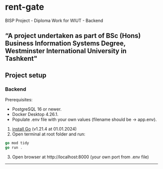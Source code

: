 # rent-gate

BISP Project - Diploma Work for WIUT - Backend

## “A project undertaken as part of BSc (Hons) Business Information Systems Degree, Westminster International University in Tashkent"

## Project setup

### Backend

Prerequisites:

- PostgreSQL 16 or newer.
- Docker Desktop 4.26.1.
- Populate .env file with your own values (filename should be -> app.env).

1. [install Go](https://go.dev/) (v1.21.4 at 01.01.2024)
2. Open terminal at root folder and run:

```go
go mod tidy
go run .
```

3. Open browser at http://localhost:8000 (your own port from .env file)

---

<!-- ### Frontend

1. [install Node.js](https://nodejs.org/en/) LTS version (v18 or newer 01.01.2024)
2. Open terminal at `/client` folder and run:

```bash
npm install | yarn install | pnpm install
npm run dev | yarn dev     | pnpm run dev
```

3. Open browser at [http://localhost:3000](http://localhost:3000) -->
